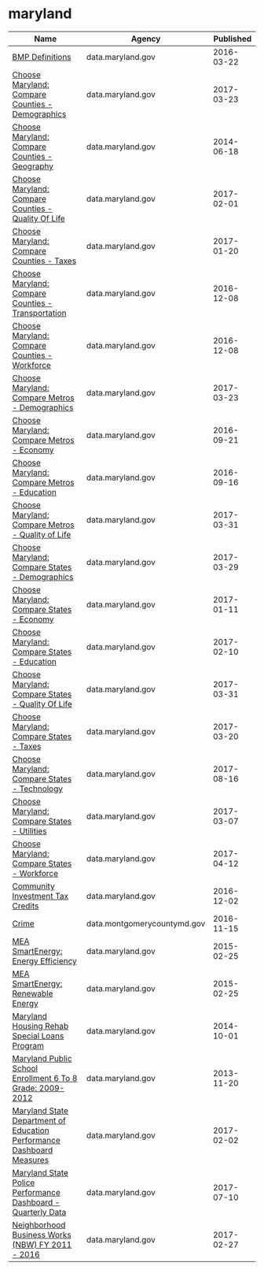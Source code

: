 # maryland

Name | Agency | Published
---- | ---- | ---------
[BMP Definitions](../socrata/rm5m-2b2j.md) | data.maryland.gov | 2016-03-22
[Choose Maryland: Compare Counties - Demographics](../socrata/pa7d-u6hs.md) | data.maryland.gov | 2017-03-23
[Choose Maryland: Compare Counties - Geography](../socrata/mfac-nzpe.md) | data.maryland.gov | 2014-06-18
[Choose Maryland: Compare Counties - Quality Of Life](../socrata/dyym-bjv4.md) | data.maryland.gov | 2017-02-01
[Choose Maryland: Compare Counties - Taxes](../socrata/9rx9-sduc.md) | data.maryland.gov | 2017-01-20
[Choose Maryland: Compare Counties - Transportation](../socrata/ief7-i74z.md) | data.maryland.gov | 2016-12-08
[Choose Maryland: Compare Counties - Workforce](../socrata/q7q7-usgm.md) | data.maryland.gov | 2016-12-08
[Choose Maryland: Compare Metros - Demographics](../socrata/h2qn-scd8.md) | data.maryland.gov | 2017-03-23
[Choose Maryland: Compare Metros - Economy](../socrata/evyv-ezm8.md) | data.maryland.gov | 2016-09-21
[Choose Maryland: Compare Metros - Education](../socrata/tybw-nzqj.md) | data.maryland.gov | 2016-09-16
[Choose Maryland: Compare Metros - Quality of Life](../socrata/yjpu-x8hr.md) | data.maryland.gov | 2017-03-31
[Choose Maryland: Compare States - Demographics](../socrata/8mc4-hxm7.md) | data.maryland.gov | 2017-03-29
[Choose Maryland: Compare States - Economy](../socrata/gv8w-7mdg.md) | data.maryland.gov | 2017-01-11
[Choose Maryland: Compare States - Education](../socrata/3bkz-cttp.md) | data.maryland.gov | 2017-02-10
[Choose Maryland: Compare States - Quality Of Life](../socrata/cz6x-aq2i.md) | data.maryland.gov | 2017-03-31
[Choose Maryland: Compare States - Taxes](../socrata/t833-r94z.md) | data.maryland.gov | 2017-03-20
[Choose Maryland: Compare States - Technology](../socrata/enjg-rjqz.md) | data.maryland.gov | 2017-08-16
[Choose Maryland: Compare States - Utilities](../socrata/su2w-hm7s.md) | data.maryland.gov | 2017-03-07
[Choose Maryland: Compare States - Workforce](../socrata/5esm-neyf.md) | data.maryland.gov | 2017-04-12
[Community Investment Tax Credits](../socrata/7gad-cuav.md) | data.maryland.gov | 2016-12-02
[Crime](../socrata/icn6-v9z3.md) | data.montgomerycountymd.gov | 2016-11-15
[MEA SmartEnergy: Energy Efficiency](../socrata/26ni-9b4w.md) | data.maryland.gov | 2015-02-25
[MEA SmartEnergy: Renewable Energy](../socrata/4ubg-d5ir.md) | data.maryland.gov | 2015-02-25
[Maryland Housing Rehab Special Loans Program](../socrata/serw-bgag.md) | data.maryland.gov | 2014-10-01
[Maryland Public School Enrollment 6 To 8 Grade: 2009-2012](../socrata/735b-6z7v.md) | data.maryland.gov | 2013-11-20
[Maryland State Department of Education Performance Dashboard Measures](../socrata/qfc2-mfn8.md) | data.maryland.gov | 2017-02-02
[Maryland State Police Performance Dashboard - Quarterly Data](../socrata/tx73-47dk.md) | data.maryland.gov | 2017-07-10
[Neighborhood Business Works (NBW) FY 2011 - 2016](../socrata/xhfz-cz2z.md) | data.maryland.gov | 2017-02-27


